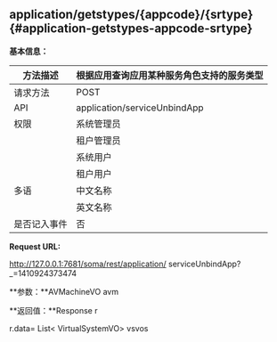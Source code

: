 ## application/getstypes/{appcode}/{srtype} {#application-getstypes-appcode-srtype}

**基本信息：**

| 方法描述 | 根据应用查询应用某种服务角色支持的服务类型 |
| --- | --- |
| 请求方法 | POST |
| API | application/serviceUnbindApp |
| 权限 | 系统管理员 | 是 |
|  | 租户管理员 | 是 |
|  | 系统用户 | 是 |
|  | 租户用户 | 是 |
| 多语 | 中文名称 | 根据应用查询应用某种服务角色支持的服务类型 |
|  | 英文名称 | **Queryservice type by service role type for one application** |
| 是否记入事件 | 否 |

**Request URL:**

http://127.0.0.1:7681/soma/rest/application/ serviceUnbindApp?_=1410924373474

**参数：**AVMachineVO avm

**返回值：**Response r

r.data= List< VirtualSystemVO> vsvos